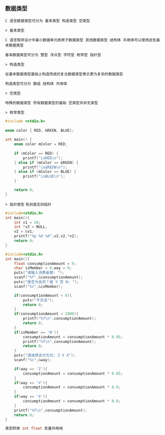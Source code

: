 `数据类型`
--

`C 语言数据类型可分为 基本类型 构造类型 空类型`

`> 基本类型` 

`C 语言程序设计中最小数据单元即原子数据类型 其他数据类型 结构体 共用体可以使用这些基本数据类型`

`基本数据类型可分为 整型 浮点型 字符型 枚举型 指针型`

`> 构造类型` 

`在基本数据类型基础上构造而成的复合数据类型表示更为复杂的数据类型`

`构造类型可分为 数组 结构体 共用体`

`> 空类型` 

`特殊的数据类型 所有数据类型的基础 空类型并非无类型`


`> 枚举类型`

```c
#include <stdio.h>  
  
enum color { RED, GREEN, BLUE};  
  
int main() {  
    enum color mColor = RED;  
  
    if (mColor == RED) {  
        printf("isRED\n");  
    } else if (mColor == GREEN) {  
        printf("isGREEN\n");  
    } else if (mColor == BLUE) {  
        printf("isBLUE\n");  
    }  

    return 0;  
}
```

`> 指针类型` `有则值无则指针`

```c
#include<stdio.h>
int main(){
	int v1 = 10;
    int *v2 = NULL;
    v2 = &v1;
    printf("%p %d %d",v2,v2,*v2);
    return 0;
}
```







```c
#include<stdio.h>
int main(){
    float consumptionAmount = 0;
    char isMember = 0,way = 0;
    puts("请输入消费金额: ");
    scanf("%f",&consumptionAmount);
    puts("是否为会员？是 Y 否 N: ");
    scanf("%c",&isMember);

    if(consumptionAmount < 0){
        puts("不合法");
        return 0;
    }
    if(consumptionAmount < 2000){
        printf("%f\n",consumptionAmount);
        return 0;
    }
    if(isMember == 'N'){
        consumptionAmount = consumptionAmount * 0.95;
        printf("%f\n",consumptionAmount);
        return 0;
    }
    puts("请选择支付方式: Z V X");
    scanf("%c",&way);

    if(way == 'Z'){
        consumptionAmount = consumptionAmount * 0.85;
    }
    if(way == 'V'){
        consumptionAmount = consumptionAmount * 0.9;
    }
    if(way == 'X'){
        consumptionAmount = consumptionAmount * 0.8;
    }
    printf("%f\n",consumptionAmount);
    return 0;
}

类型转换 int float 变量作用域